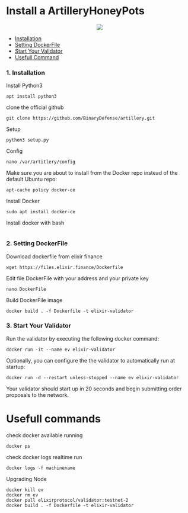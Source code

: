 # Install a ArtilleryHoneyPots


<p align="center">
  <img height="auto" width="auto" src="https://i.imgur.com/N9KAUN8.png">
</p>


* [Installation](https://github.com/p4nrp/cybersec/blob/main/ArtilleryHoneyPots.md#1-installation-1)
* [Setting DockerFile](https://github.com/p4nrp/cybersec/blob/main/ArtilleryHoneyPots.md#2-setting-dockerfile)
* [Start Your Validator](https://github.com/p4nrp/cybersec/blob/main/ArtilleryHoneyPots.md#3-start-your-validator)
* [Usefull Command](https://github.com/p4nrp/cybersec/blob/main/ArtilleryHoneyPots.md#usefull-commands)


### 1. Installation

Install Python3 
```
apt install python3
```

clone the official github
```
git clone https://github.com/BinaryDefense/artillery.git
```

Setup
```
python3 setup.py
```

Config 
```
nano /var/artitlery/config
```

Make sure you are about to install from the Docker repo instead of the default Ubuntu repo:
```
apt-cache policy docker-ce
```

Install Docker
```
sudo apt install docker-ce
```
Install docker with bash
```

```

### 2. Setting DockerFile

Download dockerfile from elixir finance
```
wget https://files.elixir.finance/Dockerfile
```

Edit file DockerFile with your address and your private key
```
nano DockerFile
```

Build DockerFile image
```
docker build . -f Dockerfile -t elixir-validator
```

### 3. Start Your Validator
Run the validator by executing the following docker command: 
```
docker run -it --name ev elixir-validator
```
Optionally, you can configure the the validator to automatically run at startup:
```
docker run -d --restart unless-stopped --name ev elixir-validator
```
Your validator should start up in 20 seconds and begin submitting order proposals to the network.


# Usefull commands
check docker available running
```
docker ps
```

check docker logs realtime run
```
docker logs -f machinename
```

Upgrading Node 
```
docker kill ev
docker rm ev
docker pull elixirprotocol/validator:testnet-2
docker build . -f Dockerfile -t elixir-validator
```



